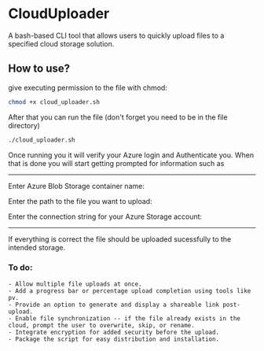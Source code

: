 # CloudUploader
A bash-based CLI tool that allows users to quickly upload files to a specified cloud storage solution.

## How to use?
give executing permission to the file with chmod:
```bash
chmod +x cloud_uploader.sh
```
After that you can run the file (don't forget you need to be in the file directory)
```bash
./cloud_uploader.sh
```
Once running you it will verify your Azure login and Authenticate you. When that is done you will start getting prompted for information such as

-----------------------------------------------------------------
Enter Azure Blob Storage container name:

Enter the path to the file you want to upload:

Enter the connection string for your Azure Storage account:

-----------------------------------------------------------------
If everything is correct the file should be uploaded sucessfully to the intended storage.



### To do:
    - Allow multiple file uploads at once.
    - Add a progress bar or percentage upload completion using tools like pv.
    - Provide an option to generate and display a shareable link post-upload.
    - Enable file synchronization -- if the file already exists in the cloud, prompt the user to overwrite, skip, or rename.
    - Integrate encryption for added security before the upload.
    - Package the script for easy distribution and installation.
